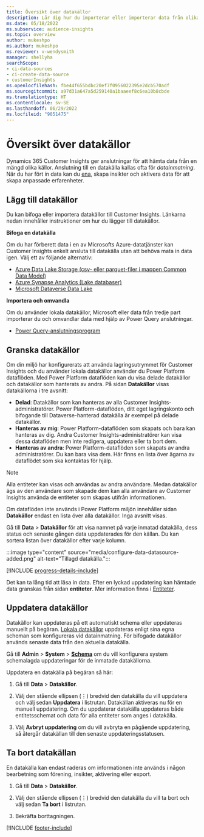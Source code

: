 ```yaml
---
title: Översikt över datakällor
description: Lär dig hur du importerar eller importerar data från olika källor.
ms.date: 05/18/2022
ms.subservice: audience-insights
ms.topic: overview
author: mukeshpo
ms.author: mukeshpo
ms.reviewer: v-wendysmith
manager: shellyha
searchScope:
- ci-data-sources
- ci-create-data-source
- customerInsights
ms.openlocfilehash: fbe44f655bdbc20ef7f0956022395e2dcb570adf
ms.sourcegitcommit: a97d31a647a5d259140a1baaeef8c6ea10b8cbde
ms.translationtype: HT
ms.contentlocale: sv-SE
ms.lasthandoff: 06/29/2022
ms.locfileid: "9051475"
---
```

# <a name="data-sources-overview"></a>Översikt över datakällor

Dynamics 365 Customer Insights ger anslutningar för att hämta data från en mängd olika källor. Anslutning till en datakälla kallas ofta för *datainmatning*. När du har fört in data kan du [ena](data-unification.md), skapa insikter och aktivera data för att skapa anpassade erfarenheter.

## <a name="add-data-sources"></a>Lägg till datakällor

Du kan bifoga eller importera datakällor till Customer Insights. Länkarna nedan innehåller instruktioner om hur du lägger till datakällor.

**Bifoga en datakälla**

Om du har förberett data i en av Microsofts Azure-datatjänster kan Customer Insights enkelt ansluta till datakälla utan att behöva mata in data igen. Välj ett av följande alternativ:
- [Azure Data Lake Storage (csv- eller parquet-filer i mappen Common Data Model)](connect-common-data-model.md)
- [Azure Synapse Analytics (Lake databaser)](connect-synapse.md)
- [Microsoft Dataverse Data Lake](connect-dataverse-managed-lake.md)

**Importera och omvandla**

Om du använder lokala datakällor, Microsoft eller data från tredje part importerar du och omvandlar data med hjälp av Power Query anslutningar.
- [Power Query-anslutningsprogram](connect-power-query.md)

## <a name="review-data-sources"></a>Granska datakällor

Om din miljö har konfigurerats att använda lagringsutrymmet för Customer Insights och du använder lokala datakällor använder du Power Platform dataflöden. Med Power Platform dataflöden kan du visa delade datakällor och datakällor som hanterats av andra. På sidan **Datakällor** visas datakällorna i tre avsnitt:
- **Delad**: Datakällor som kan hanteras av alla Customer Insights-administratörer. Power Platform-dataflöden, ditt eget lagringskonto och bifogande till Dataverse-hanterad datakälla är exempel på delade datakällor.
- **Hanteras av mig**: Power Platform-dataflöden som skapats och bara kan hanteras av dig. Andra Customer Insights-administratörer kan visa dessa dataflöden men inte redigera, uppdatera eller ta bort dem.
- **Hanteras av andra**: Power Platform-dataflöden som skapats av andra administratörer. Du kan bara visa dem. Här finns en lista över ägarna av dataflödet som ska kontaktas för hjälp.
> [!NOTE]
> Alla entiteter kan visas och användas av andra användare. Medan datakällor ägs av den användare som skapade dem kan alla användare av Customer Insights använda de entiteter som skapas utifrån informationen.

Om dataflöden inte används i Power Platform miljön innehåller sidan **Datakällor** endast en lista över alla datakällor. Inga avsnitt visas.

Gå till **Data** > **Datakällor** för att visa namnet på varje inmatad datakälla, dess status och senaste gången data uppdaterades för den källan. Du kan sortera listan över datakällor efter varje kolumn.

:::image type="content" source="media/configure-data-datasource-added.png" alt-text="Tillagd datakälla.":::

[!INCLUDE [progress-details-include](includes/progress-details-pane.md)]

Det kan ta lång tid att läsa in data. Efter en lyckad uppdatering kan hämtade data granskas från sidan **entiteter**. Mer information finns i [Entiteter](entities.md).

## <a name="refresh-data-sources"></a>Uppdatera datakällor

Datakällor kan uppdateras på ett automatiskt schema eller uppdateras manuellt på begäran. [Lokala datakällor](connect-power-query.md#add-data-from-on-premises-data-sources) uppdateras enligt sina egna scheman som konfigureras vid datainmatning. För bifogade datakällor används senaste data från den aktuella datakälla.

Gå till **Admin** > **System** > [**Schema**](system.md#schedule-tab) om du vill konfigurera system schemalagda uppdateringar för de inmatade datakällorna.

Uppdatera en datakälla på begäran så här:

1. Gå till **Data** > **Datakällor**.

1. Välj den stående ellipsen (&vellip;) bredvid den datakälla du vill uppdatera och välj sedan **Uppdatera** i listrutan. Datakällan aktiveras nu för en manuell uppdatering. Om du uppdaterar datakälla uppdateras både entitetsschemat och data för alla entiteter som anges i datakälla.

1. Välj **Avbryt uppdatering** om du vill avbryta en pågående uppdatering, så återgår datakällan till den senaste uppdateringsstatusen.

## <a name="delete-a-data-source"></a>Ta bort datakällan

En datakälla kan endast raderas om informationen inte används i någon bearbetning som förening, insikter, aktivering eller export.

1. Gå till **Data** > **Datakällor**.

2. Välj den stående ellipsen (&vellip;) bredvid den datakälla du vill ta bort och välj sedan **Ta bort** i listrutan.

3. Bekräfta borttagningen.


[!INCLUDE [footer-include](includes/footer-banner.md)]
